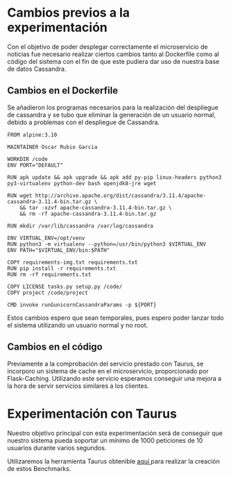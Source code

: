# Cambios previos a la experimentación

Con el objetivo de poder desplegar correctamente el microservicio de noticias fue necesario realizar ciertos cambios tanto al Dockerfile como al código del sistema con el fin de que este pudiera dar uso de nuestra base de datos Cassandra. 

## Cambios en el Dockerfile
Se añadieron los programas necesarios para la realización del despliegue de cassandra y se tubo que eliminar la generación de un usuario normal, debido a problemas con el despliegue de Cassandra.

```
FROM alpine:3.10

MAINTAINER Oscar Rubio Garcia 

WORKDIR /code
ENV PORT="DEFAULT"

RUN apk update && apk upgrade && apk add py-pip linux-headers python3 py3-virtualenv python-dev bash openjdk8-jre wget

RUN wget http://archive.apache.org/dist/cassandra/3.11.4/apache-cassandra-3.11.4-bin.tar.gz \
    && tar -xzvf apache-cassandra-3.11.4-bin.tar.gz \
    && rm -rf apache-cassandra-3.11.4-bin.tar.gz

RUN mkdir /var/lib/cassandra /var/log/cassandra

ENV VIRTUAL_ENV=/opt/venv
RUN python3 -m virtualenv --python=/usr/bin/python3 $VIRTUAL_ENV
ENV PATH="$VIRTUAL_ENV/bin:$PATH"

COPY requirements-img.txt requirements.txt
RUN pip install -r requirements.txt
RUN rm -rf requirements.txt

COPY LICENSE tasks.py setup.py /code/
COPY project /code/project

CMD invoke runGunicornCassandraParams -p ${PORT}
```

Estos cambios espero que sean temporales, pues espero poder lanzar todo el sistema utilizando un usuario normal y no root.

## Cambios en el código

Previamente a la comprobación del servicio prestado con Taurus, se incorporo un sistema de cache en el microservicio, proporcionado por Flask-Caching. Utilizando este servicio esperamos conseguir una mejora a la hora de servir servicios similares a los clientes.

# Experimentación con Taurus

Nuestro objetivo principal con esta experimentación será de conseguir que nuestro sistema pueda soportar un mínimo de 1000 peticiones de 10 usuarios durante varios segundos.

Utilizaremos la herramienta Taurus obtenible [aquí ]( https://gettaurus.org/ ) para realizar la creación de estos Benchmarks.


